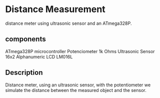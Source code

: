 # Distance Measurement
distance meter using ultrasonic sensor and an ATmega328P.

## components
ATmega328P microcontroller
Potenciometer 1k Ohms
Ultrasonic Sensor
16x2 Alphanumeric LCD LM016L

## Description
Distance meter, using an ultrasonic sensor, with the potentiometer we simulate the distance between the measured object and the sensor.